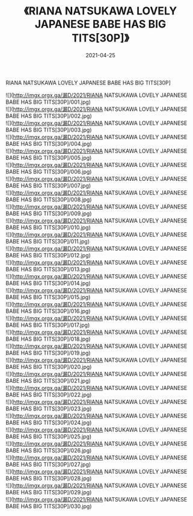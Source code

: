 ﻿---
layout: post
title:  《RIANA NATSUKAWA LOVELY JAPANESE BABE HAS BIG TITS[30P]》
date:   2021-04-25
img: http://imgx.orgx.ga/漏D/2021/RIANA NATSUKAWA LOVELY JAPANESE BABE HAS BIG TITS[30P]/000.jpg
categories: [美女, 清纯, 唯美]
---

RIANA NATSUKAWA LOVELY JAPANESE BABE HAS BIG TITS[30P]

  ![](http://imgx.orgx.ga/漏D/2021/RIANA NATSUKAWA LOVELY JAPANESE BABE HAS BIG TITS[30P]/001.jpg) <br> ![](http://imgx.orgx.ga/漏D/2021/RIANA NATSUKAWA LOVELY JAPANESE BABE HAS BIG TITS[30P]/002.jpg) <br> ![](http://imgx.orgx.ga/漏D/2021/RIANA NATSUKAWA LOVELY JAPANESE BABE HAS BIG TITS[30P]/003.jpg) <br> ![](http://imgx.orgx.ga/漏D/2021/RIANA NATSUKAWA LOVELY JAPANESE BABE HAS BIG TITS[30P]/004.jpg) <br> ![](http://imgx.orgx.ga/漏D/2021/RIANA NATSUKAWA LOVELY JAPANESE BABE HAS BIG TITS[30P]/005.jpg) <br> ![](http://imgx.orgx.ga/漏D/2021/RIANA NATSUKAWA LOVELY JAPANESE BABE HAS BIG TITS[30P]/006.jpg) <br> ![](http://imgx.orgx.ga/漏D/2021/RIANA NATSUKAWA LOVELY JAPANESE BABE HAS BIG TITS[30P]/007.jpg) <br> ![](http://imgx.orgx.ga/漏D/2021/RIANA NATSUKAWA LOVELY JAPANESE BABE HAS BIG TITS[30P]/008.jpg) <br> ![](http://imgx.orgx.ga/漏D/2021/RIANA NATSUKAWA LOVELY JAPANESE BABE HAS BIG TITS[30P]/009.jpg) <br> ![](http://imgx.orgx.ga/漏D/2021/RIANA NATSUKAWA LOVELY JAPANESE BABE HAS BIG TITS[30P]/010.jpg) <br> ![](http://imgx.orgx.ga/漏D/2021/RIANA NATSUKAWA LOVELY JAPANESE BABE HAS BIG TITS[30P]/011.jpg) <br> ![](http://imgx.orgx.ga/漏D/2021/RIANA NATSUKAWA LOVELY JAPANESE BABE HAS BIG TITS[30P]/012.jpg) <br> ![](http://imgx.orgx.ga/漏D/2021/RIANA NATSUKAWA LOVELY JAPANESE BABE HAS BIG TITS[30P]/013.jpg) <br> ![](http://imgx.orgx.ga/漏D/2021/RIANA NATSUKAWA LOVELY JAPANESE BABE HAS BIG TITS[30P]/014.jpg) <br> ![](http://imgx.orgx.ga/漏D/2021/RIANA NATSUKAWA LOVELY JAPANESE BABE HAS BIG TITS[30P]/015.jpg) <br> ![](http://imgx.orgx.ga/漏D/2021/RIANA NATSUKAWA LOVELY JAPANESE BABE HAS BIG TITS[30P]/016.jpg) <br> ![](http://imgx.orgx.ga/漏D/2021/RIANA NATSUKAWA LOVELY JAPANESE BABE HAS BIG TITS[30P]/017.jpg) <br> ![](http://imgx.orgx.ga/漏D/2021/RIANA NATSUKAWA LOVELY JAPANESE BABE HAS BIG TITS[30P]/018.jpg) <br> ![](http://imgx.orgx.ga/漏D/2021/RIANA NATSUKAWA LOVELY JAPANESE BABE HAS BIG TITS[30P]/019.jpg) <br> ![](http://imgx.orgx.ga/漏D/2021/RIANA NATSUKAWA LOVELY JAPANESE BABE HAS BIG TITS[30P]/020.jpg) <br> ![](http://imgx.orgx.ga/漏D/2021/RIANA NATSUKAWA LOVELY JAPANESE BABE HAS BIG TITS[30P]/021.jpg) <br> ![](http://imgx.orgx.ga/漏D/2021/RIANA NATSUKAWA LOVELY JAPANESE BABE HAS BIG TITS[30P]/022.jpg) <br> ![](http://imgx.orgx.ga/漏D/2021/RIANA NATSUKAWA LOVELY JAPANESE BABE HAS BIG TITS[30P]/023.jpg) <br> ![](http://imgx.orgx.ga/漏D/2021/RIANA NATSUKAWA LOVELY JAPANESE BABE HAS BIG TITS[30P]/024.jpg) <br> ![](http://imgx.orgx.ga/漏D/2021/RIANA NATSUKAWA LOVELY JAPANESE BABE HAS BIG TITS[30P]/025.jpg) <br> ![](http://imgx.orgx.ga/漏D/2021/RIANA NATSUKAWA LOVELY JAPANESE BABE HAS BIG TITS[30P]/026.jpg) <br> ![](http://imgx.orgx.ga/漏D/2021/RIANA NATSUKAWA LOVELY JAPANESE BABE HAS BIG TITS[30P]/027.jpg) <br> ![](http://imgx.orgx.ga/漏D/2021/RIANA NATSUKAWA LOVELY JAPANESE BABE HAS BIG TITS[30P]/028.jpg) <br> ![](http://imgx.orgx.ga/漏D/2021/RIANA NATSUKAWA LOVELY JAPANESE BABE HAS BIG TITS[30P]/029.jpg) <br> ![](http://imgx.orgx.ga/漏D/2021/RIANA NATSUKAWA LOVELY JAPANESE BABE HAS BIG TITS[30P]/030.jpg) <br>